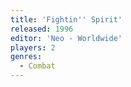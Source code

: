 ```yaml
---
title: 'Fightin'' Spirit'
released: 1996
editor: 'Neo - Worldwide'
players: 2
genres:
  - Combat
---
```


